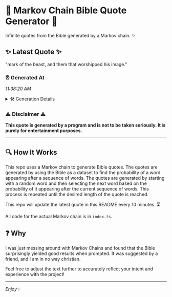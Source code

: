 # 📖 Markov Chain Bible Quote Generator 📖

Infinite quotes from the Bible generated by a Markov chain. ✨

## ✨ Latest Quote ✨
"mark of the beast, and them that worshipped his image."

### ⏰ Generated At
*11:38:20 AM*

<details>
    <summary>🛠️ Generation Details</summary>
    <p>
        <strong>🌱 Seed:</strong> mark<br>
        <strong>🔄 Iterations:</strong> 9<br>
        <strong>📜 Context History:</strong><br>[ mark ]: of<br>[ mark, of ]: the<br>[ mark, of, the ]: beast,<br>[ mark, of, the, beast, ]: and<br>[ mark, of, the, beast,, and ]: them<br>[ mark, of, the, beast,, and, them ]: that<br>[ of, the, beast,, and, them, that ]: worshipped<br>[ the, beast,, and, them, that, worshipped ]: his<br>[ beast,, and, them, that, worshipped, his ]: image.<br>
    </p>
</details>

### ⚠️ Disclaimer ⚠️
**This quote is generated by a program and is not to be taken seriously. It is purely for entertainment purposes.**

---

## 🔍 How It Works

This repo uses a Markov chain to generate Bible quotes. The quotes are generated by using the Bible as a dataset to find the probability of a word appearing after a sequence of words. The quotes are generated by starting with a random word and then selecting the next word based on the probability of it appearing after the current sequence of words. This process is repeated until the desired length of the quote is reached.

This repo will update the latest quote in this README every 10 minutes. ⏳

All code for the actual Markov chain is in `index.ts`.

## ❓ Why

I was just messing around with Markov Chains and found that the Bible surprisingly yielded good results when prompted. 
It was suggested by a friend, and I am in no way christian.

Feel free to adjust the text further to accurately reflect your intent and experience with the project!

---

*Enjoy*✨
